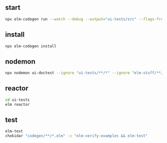 ## start

```sh
npx elm-codegen run --watch --debug --output="ui-tests/src" --flags-from="elm-stuff/ui-doctest/tmp.json"
```

## install

```sh
npx elm-codegen install
```

## nodemon
```sh
npx nodemon ui-doctest --ignore "ui-tests/**/*" --ignore "elm-stuff/**/*"
```

## reactor

```sh
cd ui-tests
elm reactor
```

## test

```sh
elm-test
chokidar "codegen/**/*.elm" -c "elm-verify-examples && elm-test"
```